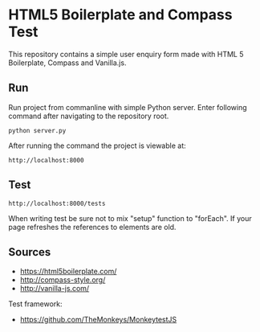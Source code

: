 # HTML5 Boilerplate and Compass Test

This repository contains a simple user enquiry form made with HTML 5 Boilerplate, Compass and Vanilla.js.

## Run

Run project from commanline with simple Python server. Enter following command after navigating to the repository root.

    python server.py

After running the command the project is viewable at:

    http://localhost:8000

## Test

    http://localhost:8000/tests

When writing test be sure not to mix "setup" function to "forEach". If your page refreshes the references to elements are old.

## Sources

 * https://html5boilerplate.com/
 * http://compass-style.org/
 * http://vanilla-js.com/

Test framework:
 * https://github.com/TheMonkeys/MonkeytestJS

